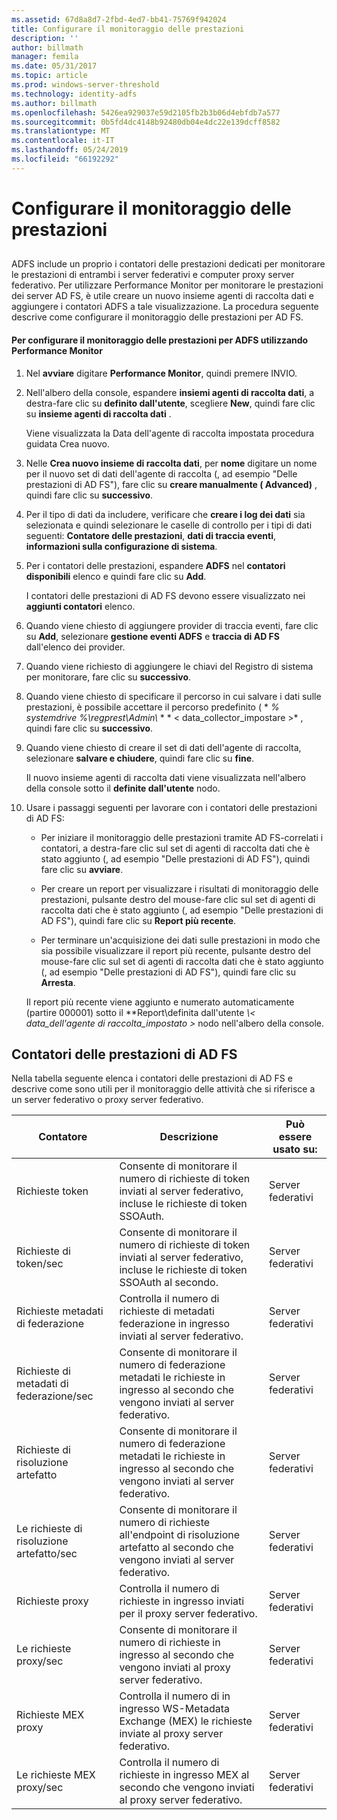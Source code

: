 ```yaml
---
ms.assetid: 67d8a8d7-2fbd-4ed7-bb41-75769f942024
title: Configurare il monitoraggio delle prestazioni
description: ''
author: billmath
manager: femila
ms.date: 05/31/2017
ms.topic: article
ms.prod: windows-server-threshold
ms.technology: identity-adfs
ms.author: billmath
ms.openlocfilehash: 5426ea929037e59d2105fb2b3b06d4ebfdb7a577
ms.sourcegitcommit: 0b5fd4dc4148b92480db04e4dc22e139dcff8582
ms.translationtype: MT
ms.contentlocale: it-IT
ms.lasthandoff: 05/24/2019
ms.locfileid: "66192292"
---
```

# <a name="configure-performance-monitoring"></a>Configurare il monitoraggio delle prestazioni
  
## <a name="bkmk_ConfigurePerfMon"></a>  
ADFS include un proprio i contatori delle prestazioni dedicati per monitorare le prestazioni di entrambi i server federativi e computer proxy server federativo. Per utilizzare Performance Monitor per monitorare le prestazioni dei server AD FS, è utile creare un nuovo insieme agenti di raccolta dati e aggiungere i contatori ADFS a tale visualizzazione. La procedura seguente descrive come configurare il monitoraggio delle prestazioni per AD FS.  
  
#### <a name="to-configure-performance-monitoring-for-ad-fs-using-performance-monitor"></a>Per configurare il monitoraggio delle prestazioni per ADFS utilizzando Performance Monitor  
  
1.  Nel **avviare** digitare **Performance Monitor**, quindi premere INVIO.  
  
2.  Nell'albero della console, espandere **insiemi agenti di raccolta dati**, a destra\-fare clic su **definito dall'utente**, scegliere **New**, quindi fare clic su **insieme agenti di raccolta dati** .  
  
    Viene visualizzata la Data dell'agente di raccolta impostata procedura guidata Crea nuovo.  
  
3.  Nelle **Crea nuovo insieme di raccolta dati**, per **nome** digitare un nome per il nuovo set di dati dell'agente di raccolta \(, ad esempio "Delle prestazioni di AD FS"\), fare clic su **creare manualmente \( Advanced\)** , quindi fare clic su **successivo**.  
  
4.  Per il tipo di dati da includere, verificare che **creare i log dei dati** sia selezionata e quindi selezionare le caselle di controllo per i tipi di dati seguenti: **Contatore delle prestazioni**, **dati di traccia eventi**, **informazioni sulla configurazione di sistema**.  
  
5.  Per i contatori delle prestazioni, espandere **ADFS** nel **contatori disponibili** elenco e quindi fare clic su **Add**.  
  
    I contatori delle prestazioni di AD FS devono essere visualizzato nei **aggiunti contatori** elenco.  
  
6.  Quando viene chiesto di aggiungere provider di traccia eventi, fare clic su **Add**, selezionare **gestione eventi ADFS** e **traccia di AD FS** dall'elenco dei provider.  
  
7.  Quando viene richiesto di aggiungere le chiavi del Registro di sistema per monitorare, fare clic su **successivo**.  
  
8.  Quando viene chiesto di specificare il percorso in cui salvare i dati sulle prestazioni, è possibile accettare il percorso predefinito \( * *% systemdrive %\\regprest\\Admin\\* * * < data\_collector\_impostare >* , quindi fare clic su **successivo**.  
  
9. Quando viene chiesto di creare il set di dati dell'agente di raccolta, selezionare **salvare e chiudere**, quindi fare clic su **fine**.  
  
    Il nuovo insieme agenti di raccolta dati viene visualizzata nell'albero della console sotto il **definite dall'utente** nodo.  
  
10. Usare i passaggi seguenti per lavorare con i contatori delle prestazioni di AD FS:  
  
    -   Per iniziare il monitoraggio delle prestazioni tramite AD FS\-correlati i contatori, a destra\-fare clic sul set di agenti di raccolta dati che è stato aggiunto \(, ad esempio "Delle prestazioni di AD FS"\), quindi fare clic su **avviare**.  
  
    -   Per creare un report per visualizzare i risultati di monitoraggio delle prestazioni, pulsante destro del mouse\-fare clic sul set di agenti di raccolta dati che è stato aggiunto \(, ad esempio "Delle prestazioni di AD FS"\), quindi fare clic su **Report più recente**.  
  
    -   Per terminare un'acquisizione dei dati sulle prestazioni in modo che sia possibile visualizzare il report più recente, pulsante destro del mouse\-fare clic sul set di agenti di raccolta dati che è stato aggiunto \(, ad esempio "Delle prestazioni di AD FS"\), quindi fare clic su **Arresta**.  
  
    Il report più recente viene aggiunto e numerato automaticamente \(partire 000001\) sotto il **Report\\definita dall'utente *\\< data\_dell'agente di raccolta\_impostato >* nodo nell'albero della console.  
  
## <a name="ad-fs-performance-counters"></a>Contatori delle prestazioni di AD FS  
Nella tabella seguente elenca i contatori delle prestazioni di AD FS e descrive come sono utili per il monitoraggio delle attività che si riferisce a un server federativo o proxy server federativo.  
  
|Contatore|Descrizione|Può essere usato su: 
|-----------|---------------|------------------- 
|Richieste token|Consente di monitorare il numero di richieste di token inviati al server federativo, incluse le richieste di token SSOAuth.|Server federativi 
|Richieste di token\/sec|Consente di monitorare il numero di richieste di token inviati al server federativo, incluse le richieste di token SSOAuth al secondo.|Server federativi  
|Richieste metadati di federazione|Controlla il numero di richieste di metadati federazione in ingresso inviati al server federativo.|Server federativi  
|Richieste di metadati di federazione\/sec|Consente di monitorare il numero di federazione metadati le richieste in ingresso al secondo che vengono inviati al server federativo.|Server federativi  
|Richieste di risoluzione artefatto|Consente di monitorare il numero di federazione metadati le richieste in ingresso al secondo che vengono inviati al server federativo.|Server federativi  
|Le richieste di risoluzione artefatto\/sec|Consente di monitorare il numero di richieste all'endpoint di risoluzione artefatto al secondo che vengono inviati al server federativo.|Server federativi  
|Richieste proxy|Controlla il numero di richieste in ingresso inviati per il proxy server federativo.|Server federativi  
|Le richieste proxy\/sec|Consente di monitorare il numero di richieste in ingresso al secondo che vengono inviati al proxy server federativo.|Server federativi  
|Richieste MEX proxy|Controlla il numero di in ingresso WS\-Metadata Exchange \(MEX\) le richieste inviate al proxy server federativo.|Server federativi 
|Le richieste MEX proxy\/sec|Controlla il numero di richieste in ingresso MEX al secondo che vengono inviati al proxy server federativo.|Server federativi  
  

